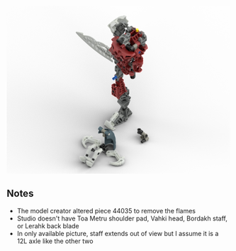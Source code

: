 ![](charger.png)

Notes
-----
* The model creator altered piece 44035 to remove the flames
* Studio doesn't have Toa Metru shoulder pad, Vahki head, Bordakh staff, or Lerahk back blade
* In only available picture, staff extends out of view but I assume it is a 12L axle like the other two